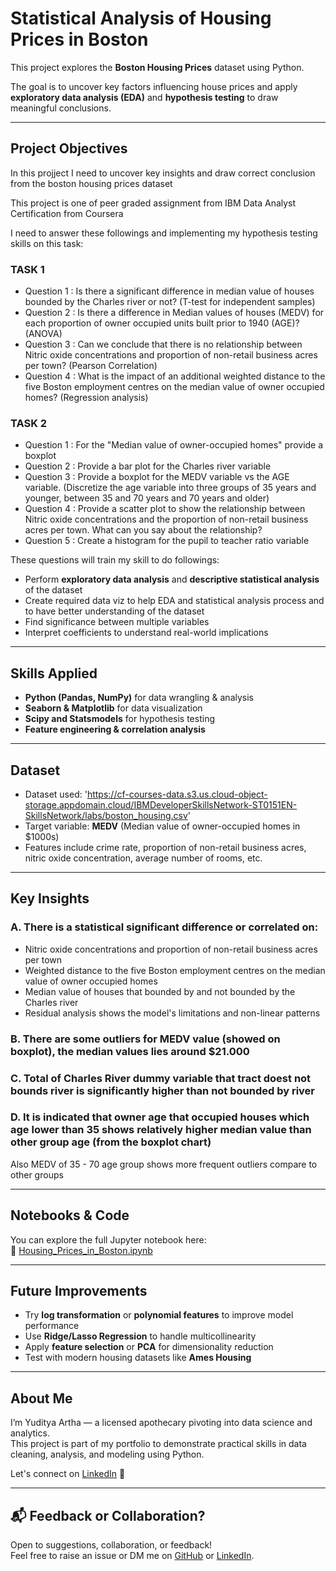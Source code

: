# Statistical Analysis of Housing Prices in Boston

This project explores the **Boston Housing Prices** dataset using Python. 

The goal is to uncover key factors influencing house prices and apply **exploratory data analysis (EDA)** and **hypothesis testing** to draw meaningful conclusions.

---

## Project Objectives
In this projject I need to uncover key insights and draw correct conclusion from the boston housing prices dataset

This project is one of peer graded assignment from IBM Data Analyst Certification from Coursera


I need to answer these followings and implementing my hypothesis testing skills on this task:

### TASK 1
- Question 1 : Is there a significant difference in median value of houses bounded by the Charles river or not? (T-test for independent samples)
- Question 2 : Is there a difference in Median values of houses (MEDV) for each proportion of owner occupied units built prior to 1940 (AGE)? (ANOVA)
- Question 3 : Can we conclude that there is no relationship between Nitric oxide concentrations and proportion of non-retail business acres per town? (Pearson Correlation)
- Question 4 : What is the impact of an additional weighted distance  to the five Boston employment centres on the median value of owner occupied homes? (Regression analysis)

### TASK 2
- Question 1 : For the "Median value of owner-occupied homes" provide a boxplot
- Question 2 : Provide a  bar plot for the Charles river variable
- Question 3 : Provide a boxplot for the MEDV variable vs the AGE variable. (Discretize the age variable into three groups of 35 years and younger, between 35 and 70 years and 70 years and older)
- Question 4 : Provide a scatter plot to show the relationship between Nitric oxide concentrations and the proportion of non-retail business acres per town. What can you say about the relationship?
- Question 5 : Create a histogram for the pupil to teacher ratio variable

These questions will train my skill to do followings:
- Perform **exploratory data analysis** and **descriptive statistical analysis** of the dataset
- Create required data viz to help EDA and statistical analysis process and to have better understanding of the dataset
- Find significance between multiple variables
- Interpret coefficients to understand real-world implications

---

## Skills Applied

- **Python (Pandas, NumPy)** for data wrangling & analysis  
- **Seaborn & Matplotlib** for data visualization  
- **Scipy and Statsmodels** for hypothesis testing
- **Feature engineering & correlation analysis**  

---

## Dataset

- Dataset used: 'https://cf-courses-data.s3.us.cloud-object-storage.appdomain.cloud/IBMDeveloperSkillsNetwork-ST0151EN-SkillsNetwork/labs/boston_housing.csv'
- Target variable: **MEDV** (Median value of owner-occupied homes in $1000s)
- Features include crime rate, proportion of non-retail business acres, nitric oxide concentration, average number of rooms, etc.

---

## Key Insights

### A. There is a statistical significant difference or correlated on:
- Nitric oxide concentrations and proportion of non-retail business acres per town 
- Weighted distance to the five Boston employment centres on the median value of owner occupied homes 
- Median value of houses that bounded by and not bounded by the Charles river 
- Residual analysis shows the model's limitations and non-linear patterns

### B. There are some outliers for MEDV value (showed on boxplot), the median values lies around $21.000

### C. Total of Charles River dummy variable that tract doest not bounds river is significantly higher than not bounded by river

### D. It is indicated that owner age that occupied houses which age lower than 35 shows relatively higher median value than other group age (from the boxplot chart)
Also MEDV of 35 - 70 age group shows more frequent outliers compare to other groups

---

## Notebooks & Code

You can explore the full Jupyter notebook here:  
🔗 [Housing_Prices_in_Boston.ipynb](https://github.com/yudityaartha/Statistical-Analysis-of-Housing-Prices-in-Boston/blob/main/Housing_Prices_in_Boston.ipynb)

---

## Future Improvements

- Try **log transformation** or **polynomial features** to improve model performance
- Use **Ridge/Lasso Regression** to handle multicollinearity
- Apply **feature selection** or **PCA** for dimensionality reduction
- Test with modern housing datasets like **Ames Housing**

---

## About Me

I’m Yuditya Artha — a licensed apothecary pivoting into data science and analytics.  
This project is part of my portfolio to demonstrate practical skills in data cleaning, analysis, and modeling using Python.

Let's connect on [LinkedIn](https://www.linkedin.com/in/yuditya-artha/) 👋

---

## 📬 Feedback or Collaboration?

Open to suggestions, collaboration, or feedback!  
Feel free to raise an issue or DM me on [GitHub](https://github.com/yudityaartha) or [LinkedIn](https://www.linkedin.com/in/yuditya-artha/).

